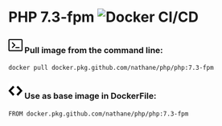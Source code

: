 # PHP 7.3-fpm ![Docker CI/CD](https://github.com/nathane/php/workflows/Docker%20CI/CD/badge.svg?branch=7.3-fpm)

### ![Terminal](icons/terminal.svg) Pull image from the command line:

```
docker pull docker.pkg.github.com/nathane/php/php:7.3-fpm
```

### ![Code](icons/code.svg) Use as base image in DockerFile:

```
FROM docker.pkg.github.com/nathane/php/php:7.3-fpm
```
